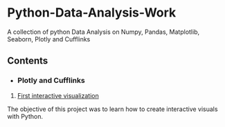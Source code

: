 # Python-Data-Analysis-Work
A collection of python Data Analysis on Numpy, Pandas, Matplotlib, Seaborn, Plotly and Cufflinks

## Contents

* ### Plotly and Cufflinks
1. [First interactive visualization](https://github.com/Joyce-onosetalle/Python-Data-Analysis-Work/blob/main/PLOTLY%20AND%20CUFFLINKS.ipynb)

The objective of this project was to learn how to create interactive visuals with Python.
